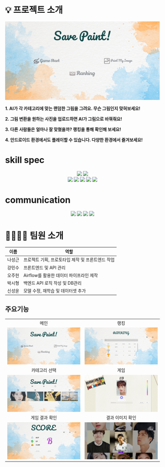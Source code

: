 ﻿
# 💡 프로젝트 소개
<img src="./images/main.PNG" />

 **1.  AI가 각 카테고리에 맞는 랜덤한 그림을 그려요. 무슨 그림인지 맞혀보세요!**

 **2. 그림 변환을 원하는 사진을 업로드하면 AI가 그림으로 바꿔줘요!** 

 **3. 다른 사람들은 얼마나 잘 맞혔을까? 랭킹을 통해 확인해 보세요!**

 **4. 안드로이드 환경에서도 플레이할 수 있습니다. 다양한 환경에서 즐겨보세요!**

# skill spec
<div align="center">
<img src="https://img.shields.io/badge/vue.js-3.0-339933?logo=vue.js"> <img src="https://img.shields.io/badge/NGINX-1.14.0-009639?logo=nginx">
</div>
<div align="center">
<img src="https://img.shields.io/badge/airflow-1.14.0-009639?logo=AirFlow">
<img src="https://img.shields.io/badge/PostgresSQL-1.14.0-009639?logo=postgressql">
<img src="https://img.shields.io/badge/Docker-20.10.21-2496ED?logo=docker"> 
<img src="https://img.shields.io/badge/fastapi-20.10.21-2496ED?logo=fastapi"> 
<img src="https://img.shields.io/badge/pytorch-20.10.21-2496ED?logo=pytorch"> 
</div>

# communication
<div align="center">
<img src="https://img.shields.io/badge/-Github-%23181717?style=flat-square&logo=Github&logoColor=white">
<img src="https://img.shields.io/badge/-Slack-%234A154B?style=flat-square&logo=slack&logoColor=white">
<img src="https://img.shields.io/badge/-Figma-%23F24E1E?style=flat-square&logo=figma&logoColor=white">
<img src="https://img.shields.io/badge/-Zira-%23F24E1E?style=flat-square&logo=Zira&logoColor=blue">
</div>

# 👨‍👩‍👧‍👦 팀원 소개
| 이름                                       | 역할                                |
| ------------------------------------------ | ----------------------------------- |
| 나성근 | 프로젝트 기획, 프로토타입 제작 및 프론트엔드 작업 |
| 강민수 | 프론트엔드 및 API 관리 |
| 오주헌 | Airflow를 활용한 데이터 파이프라인 제작 |
| 박시형 | 백엔드 API 로직 작성 및 DB관리 |
| 신성윤 | 모델 수정, 재학습 및 데이터셋 추가 |

## 주요기능

<table>
    <tr>
      <td align="center">메인</td>
      <td align="center">랭킹</td>
    </tr>
    <tr>
      <td align="center"><img src="./images/main.PNG" width="500" /></td>
      <td align="center"><img src="./images/ranking.PNG" width="500"/></td>
    </tr>
    <tr>
      <td align="center">카테고리 선택</td>
      <td align="center">게임</td>
    </tr>
    <tr>
      <td align="center"><img src="./images/select.PNG" width="500" /></td>
      <td align="center"><img src="./images/game.PNG" width="500" /></td>
    </tr>
    <tr>
      <td align="center">게임 결과 확인</td>
      <td align="center">결과 이미지 확인</td>
    </tr>
    <tr>
      <td align="center"><img src="./images/rank.PNG" width="500" /></td>
      <td align="center"><img src="./images/detail.PNG" width="500" /></td>
    </tr>
 </table>


